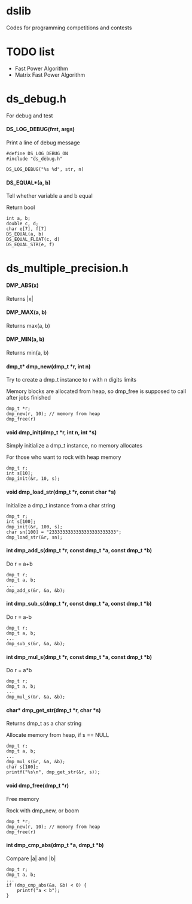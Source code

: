 dslib
=============
Codes for programming competitions and contests

TODO list
=============
* Fast Power Algorithm
* Matrix Fast Power Algorithm

ds_debug.h
=============

For debug and test

#### DS_LOG_DEBUG(fmt, args)

Print a line of debug message

    #define DS_LOG_DEBUG_ON
    #include "ds_debug.h"

    DS_LOG_DEBUG("%s %d", str, n)

#### DS_EQUAL*(a, b)

Tell whether variable a and b equal

Return bool

    int a, b;
    double c, d;
    char e[7], f[7]
    DS_EQUAL(a, b)
    DS_EQUAL_FLOAT(c, d)
    DS_EQUAL_STR(e, f)

ds_multiple_precision.h
=============

#### DMP_ABS(x)

Returns |x|

#### DMP_MAX(a, b)

Returns max(a, b)

#### DMP_MIN(a, b)

Returns min(a, b)

#### dmp_t* dmp_new(dmp_t *r, int n)

Try to create a dmp_t instance to r with n digits limits

Memory blocks are allocated from heap, so dmp_free is supposed to call after jobs finished

	dmp_t *r;
	dmp_new(r, 10); // memory from heap
	dmp_free(r)

#### void dmp_init(dmp_t *r, int n, int *s)

Simply initialize a dmp_t instance, no memory allocates

For those who want to rock with heap memory

	dmp_t r;
	int s[10];
	dmp_init(&r, 10, s);
	
#### void dmp_load_str(dmp_t *r, const char *s)

Initialize a dmp_t instance from a char string

	dmp_t r;
	int s[100];
	dmp_init(&r, 100, s);
	char sn[100] = "2333333333333333333333333";
	dmp_load_str(&r, sn);
	
#### int dmp_add_s(dmp_t *r, const dmp_t *a, const dmp_t *b)

Do r = a+b

	dmp_t r;
	dmp_t a, b;
	...
	dmp_add_s(&r, &a, &b);

#### int dmp_sub_s(dmp_t *r, const dmp_t *a, const dmp_t *b)

Do r = a-b
	
	dmp_t r;
	dmp_t a, b;
	...
	dmp_sub_s(&r, &a, &b);

#### int dmp_mul_s(dmp_t *r, const dmp_t *a, const dmp_t *b)

Do r = a*b
	
	dmp_t r;
	dmp_t a, b;
	...
	dmp_mul_s(&r, &a, &b);

#### char*   dmp_get_str(dmp_t *r, char *s)

Returns dmp_t as a char string

Allocate memory from heap, if s == NULL

	dmp_t r;
	dmp_t a, b;
	...
	dmp_mul_s(&r, &a, &b);
	char s[100];
	printf("%s\n", dmp_get_str(&r, s));

#### void    dmp_free(dmp_t *r)

Free memory

Rock with dmp_new, or boom

	dmp_t *r;
	dmp_new(r, 10); // memory from heap
	dmp_free(r)
	
#### int     dmp_cmp_abs(dmp_t *a, dmp_t *b)

Compare |a| and |b|

	dmp_t r;
	dmp_t a, b;
	...
	if (dmp_cmp_abs(&a, &b) < 0) {
		printf("a < b");
	}
